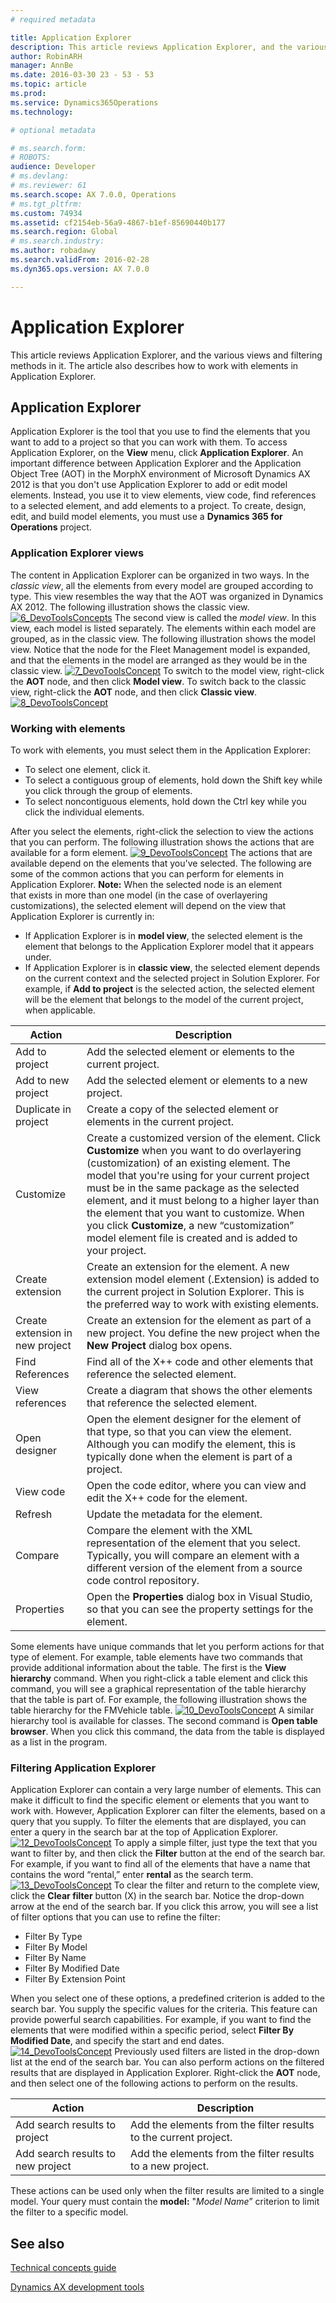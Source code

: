 ```yaml
---
# required metadata

title: Application Explorer
description: This article reviews Application Explorer, and the various views and filtering methods in it. The article also describes how to work with elements in Application Explorer.
author: RobinARH
manager: AnnBe
ms.date: 2016-03-30 23 - 53 - 53
ms.topic: article
ms.prod: 
ms.service: Dynamics365Operations
ms.technology: 

# optional metadata

# ms.search.form: 
# ROBOTS: 
audience: Developer
# ms.devlang: 
# ms.reviewer: 61
ms.search.scope: AX 7.0.0, Operations
# ms.tgt_pltfrm: 
ms.custom: 74934
ms.assetid: cf2154eb-56a9-4867-b1ef-85690440b177
ms.search.region: Global
# ms.search.industry: 
ms.author: robadawy
ms.search.validFrom: 2016-02-28
ms.dyn365.ops.version: AX 7.0.0

---
```


# Application Explorer

This article reviews Application Explorer, and the various views and filtering methods in it. The article also describes how to work with elements in Application Explorer.

Application Explorer
--------------------

Application Explorer is the tool that you use to find the elements that you want to add to a project so that you can work with them. To access Application Explorer, on the **View** menu, click **Application Explorer**. An important difference between Application Explorer and the Application Object Tree (AOT) in the MorphX environment of Microsoft Dynamics AX 2012 is that you don't use Application Explorer to add or edit model elements. Instead, you use it to view elements, view code, find references to a selected element, and add elements to a project. To create, design, edit, and build model elements, you must use a **Dynamics 365 for Operations** project.

### Application Explorer views

The content in Application Explorer can be organized in two ways. In the *classic view*, all the elements from every model are grouped according to type. This view resembles the way that the AOT was organized in Dynamics AX 2012. The following illustration shows the classic view. [![6\_DevoToolsConcepts](./media/6_devotoolsconcepts.png)](./media/6_devotoolsconcepts.png) The second view is called the *model view*. In this view, each model is listed separately. The elements within each model are grouped, as in the classic view. The following illustration shows the model view. Notice that the node for the Fleet Management model is expanded, and that the elements in the model are arranged as they would be in the classic view. [![7\_DevoToolsConcept](./media/7_devotoolsconcept.png)](./media/7_devotoolsconcept.png) To switch to the model view, right-click the **AOT** node, and then click **Model view**. To switch back to the classic view, right-click the **AOT** node, and then click **Classic view**. [![8\_DevoToolsConcept](./media/8_devotoolsconcept.png)](./media/8_devotoolsconcept.png)

### Working with elements

To work with elements, you must select them in the Application Explorer:

-   To select one element, click it.
-   To select a contiguous group of elements, hold down the Shift key while you click through the group of elements.
-   To select noncontiguous elements, hold down the Ctrl key while you click the individual elements.

After you select the elements, right-click the selection to view the actions that you can perform. The following illustration shows the actions that are available for a form element. [![9\_DevoToolsConcept](./media/9_devotoolsconcept.png)](./media/9_devotoolsconcept.png) The actions that are available depend on the elements that you've selected. The following are some of the common actions that you can perform for elements in Application Explorer. **Note:** When the selected node is an element that exists in more than one model (in the case of overlayering customizations), the selected element will depend on the view that Application Explorer is currently in:

-   If Application Explorer is in **model view**, the selected element is the element that belongs to the Application Explorer model that it appears under.
-   If Application Explorer is in **classic view**, the selected element depends on the current context and the selected project in Solution Explorer. For example, if **Add to project** is the selected action, the selected element will be the element that belongs to the model of the current project, when applicable.

| Action                          | Description                                                                                                                                                                                                                                                                                                                                                                                                                                          |
|---------------------------------|------------------------------------------------------------------------------------------------------------------------------------------------------------------------------------------------------------------------------------------------------------------------------------------------------------------------------------------------------------------------------------------------------------------------------------------------------|
| Add to project                  | Add the selected element or elements to the current project.                                                                                                                                                                                                                                                                                                                                                                                         |
| Add to new project              | Add the selected element or elements to a new project.                                                                                                                                                                                                                                                                                                                                                                                               |
| Duplicate in project            | Create a copy of the selected element or elements in the current project.                                                                                                                                                                                                                                                                                                                                                                            |
| Customize                       | Create a customized version of the element. Click **Customize** when you want to do overlayering (customization) of an existing element. The model that you're using for your current project must be in the same package as the selected element, and it must belong to a higher layer than the element that you want to customize. When you click **Customize**, a new “customization” model element file is created and is added to your project. |
| Create extension                | Create an extension for the element. A new extension model element (.Extension) is added to the current project in Solution Explorer. This is the preferred way to work with existing elements.                                                                                                                                                                                                                                                      |
| Create extension in new project | Create an extension for the element as part of a new project. You define the new project when the **New Project** dialog box opens.                                                                                                                                                                                                                                                                                                                  |
| Find References                 | Find all of the X++ code and other elements that reference the selected element.                                                                                                                                                                                                                                                                                                                                                                     |
| View references                 | Create a diagram that shows the other elements that reference the selected element.                                                                                                                                                                                                                                                                                                                                                                  |
| Open designer                   | Open the element designer for the element of that type, so that you can view the element. Although you can modify the element, this is typically done when the element is part of a project.                                                                                                                                                                                                                                                         |
| View code                       | Open the code editor, where you can view and edit the X++ code for the element.                                                                                                                                                                                                                                                                                                                                                                      |
| Refresh                         | Update the metadata for the element.                                                                                                                                                                                                                                                                                                                                                                                                                 |
| Compare                         | Compare the element with the XML representation of the element that you select. Typically, you will compare an element with a different version of the element from a source code control repository.                                                                                                                                                                                                                                                |
| Properties                      | Open the **Properties** dialog box in Visual Studio, so that you can see the property settings for the element.                                                                                                                                                                                                                                                                                                                                      |

Some elements have unique commands that let you perform actions for that type of element. For example, table elements have two commands that provide additional information about the table. The first is the **View hierarchy** command. When you right-click a table element and click this command, you will see a graphical representation of the table hierarchy that the table is part of. For example, the following illustration shows the table hierarchy for the FMVehicle table. [![10\_DevoToolsConcept](./media/10_devotoolsconcept.png)](./media/10_devotoolsconcept.png) A similar hierarchy tool is available for classes. The second command is **Open table browser**. When you click this command, the data from the table is displayed as a list in the program.  

### Filtering Application Explorer

Application Explorer can contain a very large number of elements. This can make it difficult to find the specific element or elements that you want to work with. However, Application Explorer can filter the elements, based on a query that you supply. To filter the elements that are displayed, you can enter a query in the search bar at the top of Application Explorer. [![12\_DevoToolsConcept](./media/12_devotoolsconcept.png)](./media/12_devotoolsconcept.png) To apply a simple filter, just type the text that you want to filter by, and then click the **Filter** button at the end of the search bar. For example, if you want to find all of the elements that have a name that contains the word “rental,” enter **rental** as the search term. [![13\_DevoToolsConcept](./media/13_devotoolsconcept.png)](./media/13_devotoolsconcept.png) To clear the filter and return to the complete view, click the **Clear filter** button (X) in the search bar. Notice the drop-down arrow at the end of the search bar. If you click this arrow, you will see a list of filter options that you can use to refine the filter:

-   Filter By Type
-   Filter By Model
-   Filter By Name
-   Filter By Modified Date
-   Filter By Extension Point

When you select one of these options, a predefined criterion is added to the search bar. You supply the specific values for the criteria. This feature can provide powerful search capabilities. For example, if you want to find the elements that were modified within a specific period, select **Filter By Modified Date**, and specify the start and end dates. [![14\_DevoToolsConcept](./media/14_devotoolsconcept.png)](./media/14_devotoolsconcept.png) Previously used filters are listed in the drop-down list at the end of the search bar. You can also perform actions on the filtered results that are displayed in Application Explorer. Right-click the **AOT** node, and then select one of the following actions to perform on the results.

| Action                            | Description                                                      |
|-----------------------------------|------------------------------------------------------------------|
| Add search results to project     | Add the elements from the filter results to the current project. |
| Add search results to new project | Add the elements from the filter results to a new project.       |

These actions can be used only when the filter results are limited to a single model. Your query must contain the **model:** "*Model Name*” criterion to limit the filter to a specific model.

See also
--------

[Technical concepts guide](developer-home-page.md)

[Dynamics AX development tools](development-tools.md)

